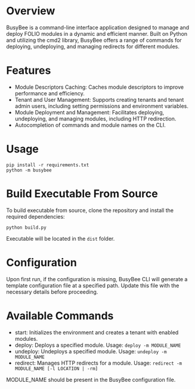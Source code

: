 # Overview

BusyBee is a command-line interface application designed to manage and deploy FOLIO modules in a dynamic and efficient manner. Built on Python and utilizing the cmd2 library, BusyBee offers a range of commands for deploying, undeploying, and managing redirects for different modules.

# Features
- Module Descriptors Caching: Caches module descriptors to improve performance and efficiency.
- Tenant and User Management: Supports creating tenants and tenant admin users, including setting permissions and environment variables.
- Module Deployment and Management: Facilitates deploying, undeploying, and managing modules, including HTTP redirection.
- Autocompletion of commands and module names on the CLI.

# Usage 
```
pip install -r requirements.txt
python -m busybee
```

# Build Executable From Source

To build executable from source, clone the repository and install the required dependencies:
```
python build.py
```
Executable will be located in the `dist` folder.

# Configuration
Upon first run, if the configuration is missing, BusyBee CLI will generate a template configuration file at a specified path. Update this file with the necessary details before proceeding.

# Available Commands
- start: Initializes the environment and creates a tenant with enabled modules.
- deploy: Deploys a specified module.
Usage: `deploy -m MODULE_NAME`
- undeploy: Undeploys a specified module.
Usage: `undeploy -m MODULE_NAME`
- redirect: Manages HTTP redirects for a module.
Usage: `redirect -m MODULE_NAME [-l LOCATION | -rm]`

MODULE_NAME should be present in the BusyBee configuration file. 

